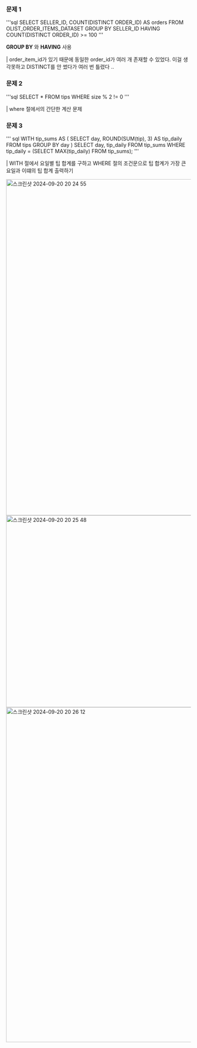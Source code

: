 ### 문제 1

'''sql
SELECT SELLER_ID, COUNT(DISTINCT ORDER_ID) AS orders
FROM OLIST_ORDER_ITEMS_DATASET
GROUP BY SELLER_ID
HAVING COUNT(DISTINCT ORDER_ID) >= 100
'''
   
**GROUP BY** 와 **HAVING** 사용  

| order_item_id가 있기 때문에 동일한 order_id가 여러 개 존재할 수 있었다. 이걸 생각못하고 DISTINCT를 안 썼다가 여러 번 틀렸다 ..  



### 문제 2

'''sql
SELECT *
FROM tips
WHERE size % 2 != 0
'''  


| where 절에서의 간단한 계산 문제  



### 문제 3

''' sql
WITH tip_sums AS (
    SELECT day, ROUND(SUM(tip), 3) AS tip_daily
    FROM tips
    GROUP BY day
)
SELECT day, tip_daily
FROM tip_sums
WHERE tip_daily = (SELECT MAX(tip_daily) FROM tip_sums);
'''



| WITH 절에서 요일별 팁 합계를 구하고 WHERE 절의 조건문으로 팁 합계가 가장 큰 요일과 이떄의 팁 합계 출력하기
  
  
<img width="916" alt="스크린샷 2024-09-20 20 24 55" src="https://github.com/user-attachments/assets/0c4b1788-c4a8-4ddf-bd09-07395102e3d8">

<img width="523" alt="스크린샷 2024-09-20 20 25 48" src="https://github.com/user-attachments/assets/451ef6c1-1661-4228-9305-0840f6100d17">

  
<img width="913" alt="스크린샷 2024-09-20 20 26 12" src="https://github.com/user-attachments/assets/ef2a3d35-db93-4f5f-9ecb-dbc764e15ce7">



